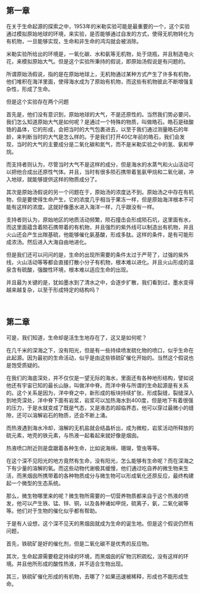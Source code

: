 <h2>第一章</h2><p data-pid="MuN_X0qf">在关于生命起源的探索之中，1953年的米勒实验可能是最重要的一个，这个实验通过模拟原始地球的环境，来实验，是否能够通过自发的方式，使得无机物转化为有机物，一旦能够实现，生命和非生命的鸿沟就会被消除。</p><p data-pid="cWV7Nm9g">米勒实验所给出的环境是，一氧化碳、水和氨等无机物，处于烧瓶，并且制造电火花，来模拟原始大气。但是这个实验所秉持的假说，即原始汤假说是有问题的。</p><p data-pid="fdoITGrR">所谓原始汤假说，指的是在原始地球上，无机物通过某种方式产生了许多有机物，他们堆积在海洋里面，使得海水成为了原始有机物，而这些有机物彼此不断增强复杂性，形成了生命。</p><p data-pid="JxXGo9_A">但是这个实验存在两个问题</p><p data-pid="AZpunJEg">首先是，他们没有意识到，原始地球的大气，不是还原性的。当然我们势必要问，我们怎么知道原始大气是如何呢？是通过一个特殊的物质，叫做皓石。皓石是硅酸锆的晶体，它的形成，会把当时的大气包裹进去，以至于我们通过测量皓石的年龄，来判断当时的大气是怎么样的。于是我们打开40亿年前的皓石，我们会发现，当时的大气的主要成分是二氧化碳和氮气，而不是米勒实验之中的氢、氨和甲烷。</p><p data-pid="pwpITONj">而支持者则认为，尽管当时大气不是这样的成分，但是海水的水蒸气和火山活动可以把他合成出还原性气体。并且，当时有很多陨石携带着氢氨甲烷和二氧化碳，冲入地球，就能够提供这样的物质成分了。</p><p data-pid="md8xw4k8">其次是原始汤假说的另一个问题在于，原始汤的浓度达不到。原始汤之中存在有机物，但是要使得生命产生，它的浓度几乎相当于果冻一样，但是原始海洋根本不可能有这样的浓度。这就好像墨水进入海洋一样，几乎跟没有一样。</p><p data-pid="-z1UAZgU">支持者则认为，原始地区的地质活动频繁，陨石撞击会形成陨石坑，这里面有水，而这里面蕴含着陨石携带着的有机物，并且强烈的紫外线可以制造出有机物，并且火山还会产生出羰基硫，他能够催化氨基酸，形成多肽。这样的条件，是有可能形成浓汤。然后进入大海自由地进化。</p><p data-pid="6OXqt1d1">但是我们还可以问问的是，生命的出现所需要的条件太过于严苛了，过强的紫外线，火山活动等等都会直接打散小分子有机物，根本难以进化。并且火山形成的温泉含有硫酸，强酸性环境，根本难以适应生命的出现。</p><p data-pid="_NIam-rH">并且最为关键的是，犹如墨水到了清水之中，会逐步扩散，我们看到过，墨水变得越来越复杂，以至于形成特定的结构吗？</p><p><br></p><h2>第二章</h2><p data-pid="RsQ_18by">可是，我们知道，生命却是活生生地存在了，这又是如何呢？</p><p data-pid="EJc9yGa2">在几千米的深海之下，没有阳光，但是有一些持续喷发硫化物的喷口，似乎生命在此起源。因为最初的生命活动，似乎是由这些铁硫矿催化开始的。当然这个假说也是饱受质疑的。</p><p data-pid="9gt8uRtT">在我们的海底深处，并不仅仅是一望无际的海水，里面还有各种地形结构，譬如说他还有宇宙已知的最长山脉，叫做洋中脊。而洋中脊与所谓的生命起源是有关系的。这个关系是因为，洋中脊之中，新形成的板块持续扩张，形成裂缝，裂缝深入到地壳深处，洋中脊下面有岩浆，岩浆可以加热海水到400度，但是地下有着很强的压力，于是水就变成了既是气态，又是液态的超临界态，他可以穿过最微小的缝隙，还可以溶解岩石的物质，还会不断上涌。</p><p data-pid="kKDuikhZ">而热液遇到海水冷却，溶解的无机盐就会结晶析出，成为微粒，岩浆活动所释放的硫元素，地壳的铁元素，与热液一起看起来就好像是烟囱。</p><p data-pid="m2t2m5xT">热液喷口附近则是盘踞着各种生命，比如说海绵，珊瑚，管虫等等。</p><p data-pid="sRcIufYd">在这个深不见阳光的地方竟然有生命，没有阳光，怎么能够有生命呢？而在深海之下有少量的溶解的氧。而这些动物代谢极其缓慢，他们通过吃自养的微生物来生活，而黑烟囱所携带着的各种物质成分与微生物可以形成氧化还原反应，最终构建起一个微型的生态系统。</p><p data-pid="xJQDbGZq">那么，微生物哪里来的呢？微生物所需要的一切营养物质都来自于这个热液的喷发，他可以产生铁、锰、锌、铜，以及各种诸如甲烷，硫离子，氨，二氧化碳等等。他们对于生物的催化似乎都有帮助。</p><p data-pid="PKos6Eiy">于是有人设想，这个深不见天的黑烟囱就成为生命的诞生地。但是这个假说仍然有问题，</p><p data-pid="-JPvQPp5">首先，铁硫矿是好的催化剂，但是二氧化碳不是优秀的反应物。</p><p data-pid="vUCblac2">其次，生命起源需要稳定持续的环境，而黑烟囱的矿物沉积疏松，没有这样的环境。并且他所形成的酸性热液，并不适合生物出现。</p><p data-pid="J9pAq894">其三，铁硫矿催化形成的有机物，去哪了？如果迅速被稀释，形成也不能形成生命。</p><p></p><p></p><p></p><p></p><p></p>